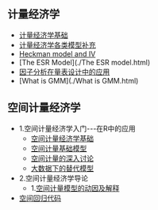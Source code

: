 ## 计量经济学

- [计量经济学基础](./计量经济学笔记.html) 
- [计量经济学各类模型补充](./logit模型.html)  
- [Heckman model and IV](./Heckman_models_and_IV.html) 
- [The ESR Model](./The ESR model.html) 
- [因子分析在量表设计中的应用](./因子分析在量表设计中的应用.html) 
- [What is GMM](./What is GMM.html) 





## 空间计量经济学

- 1.空间计量经济学入门---在R中的应用
    - [空间计量经济学基础](./空间计量/空间计量经济学笔记.html) 
    - [空间计量基础模型](./空间计量/空间计量模型使用.html) 
    - [空间计量的深入讨论](./空间计量/空间计量经济学的深入讨论.html) 
    - [大数据下的替代模型](./空间计量/大数据下的替代模型.html) 
- 2.空间计量经济学导论
    - 1.[空间计量模型的动因及解释](./空间计量/空间计量模型的动因及解释.html) 
- [空间回归代码](./空间计量/空间回归代码.html)  